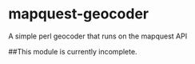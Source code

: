 mapquest-geocoder
=================

A simple perl geocoder that runs on the mapquest API

##This module is currently incomplete. 
